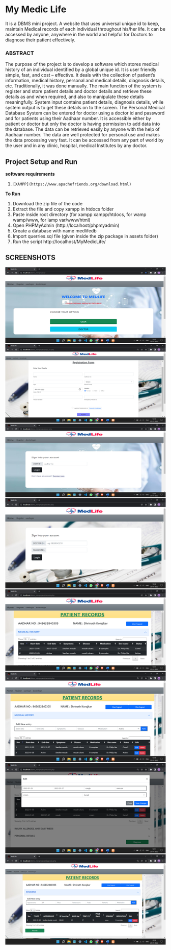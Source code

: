 
# My Medic Life
It is a DBMS mini project.
A website that uses universal unique id to keep, maintain Medical records of each individual throughout his/her life. It can be accessed by anyone, anywhere in the world and helpful for Doctors to diagnose their patient effectively.

### ABSTRACT
The purpose of the project is to develop a software which stores medical history of an individual identified by a global unique id. It is user friendly simple, fast, and cost – effective. It deals with the collection of patient’s information, medical history, personal and medical details, diagnosis details, etc. Traditionally, it was done manually. The main function of the system is register and store patient details and doctor details and retrieve these details as and when required, and also to manipulate these details meaningfully. System input contains patient details, diagnosis details, while system output is to get these details on to the screen. The Personal Medical Database System can be entered for doctor using a doctor id and password and for patients using their Aadhaar number. It is accessible either by patient or doctor but only the doctor is having permission to add data into the database. The data can be retrieved easily by anyone with the help of Aadhaar number. The data are well protected for personal use and makes the data processing very fast. It can be accessed from any part of world by the user and in any clinic, hospital, medical Institutes by any doctor.

## Project Setup and Run
**software requirements**
1. `[XAMPP](https://www.apachefriends.org/download.html)`

**To Run**
1. Download the zip file of the code
2. Extract the file and copy xampp in htdocs folder
3. Paste inside root directory (for xampp xampp/htdocs, for wamp wamp/www, for lamp var/www/html)
4. Open PHPMyAdmin (http://localhost/phpmyadmin)
5. Create a database with name medlifedb
6. Import querries.sql file (given inside the zip package in assets folder)
7. Run the script http://localhost/MyMedicLife/

## SCREENSHOTS
![HOME PAGE](images/IndexPage.png)
![REGISTRATION PAGE](images/registrationPage.png)
![USER LOGIN PAGE](images/loginPage.png)
![DOCTOR LOGIN PAGE](images/doctorLogin.png)
![USERS VIEW](images/UserView.png)
![DOCTORS VIEW](images/doctorView.png)
![EDIT PAGE](images/EditPage.png)
![DIAGNOSE PAGE](images/DiagnosePage.png)

